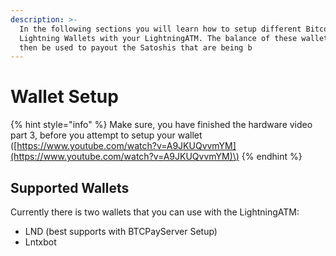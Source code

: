 ```yaml
---
description: >-
  In the following sections you will learn how to setup different Bitcoin
  Lightning Wallets with your LightningATM. The balance of these wallets will
  then be used to payout the Satoshis that are being b
---
```


# Wallet Setup

{% hint style="info" %}
Make sure, you have finished the hardware video part 3, before you attempt to setup your wallet \([https://www.youtube.com/watch?v=A9JKUQvvmYM](https://www.youtube.com/watch?v=A9JKUQvvmYM)\)
{% endhint %}

## Supported Wallets

Currently there is two wallets that you can use with the LightningATM:

* LND (best supports with BTCPayServer Setup)
* Lntxbot
